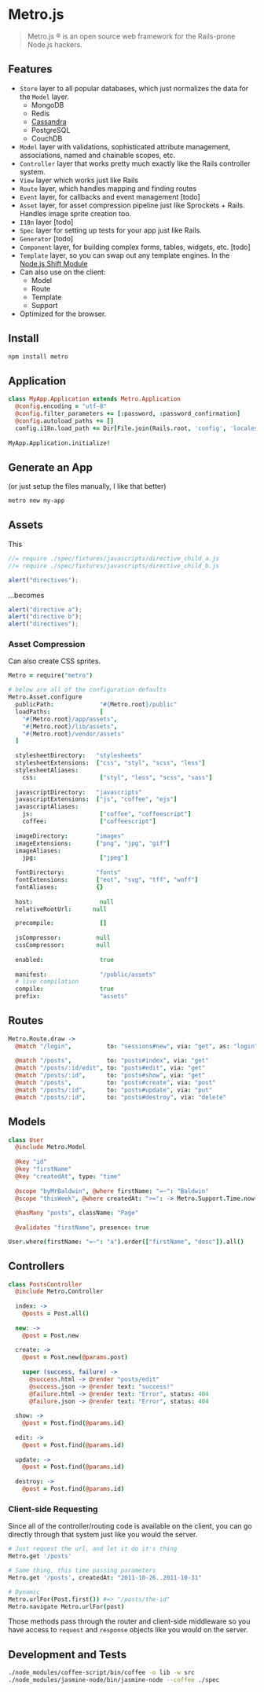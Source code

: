 # Metro.js

> Metro.js &reg; is an open source web framework for the Rails-prone Node.js hackers.

## Features

- `Store` layer to all popular databases, which just normalizes the data for the `Model` layer.
  - MongoDB
  - Redis
  - [Cassandra](https://github.com/wadey/node-thrift)
  - PostgreSQL
  - CouchDB
- `Model` layer with validations, sophisticated attribute management, associations, named and chainable scopes, etc.
- `Controller` layer that works pretty much exactly like the Rails controller system.
- `View` layer which works just like Rails
- `Route` layer, which handles mapping and finding routes
- `Event` layer, for callbacks and event management [todo]
- `Asset` layer, for asset compression pipeline just like Sprockets + Rails.  Handles image sprite creation too.
- `I18n` layer [todo]
- `Spec` layer for setting up tests for your app just like Rails.
- `Generator` [todo]
- `Component` layer, for building complex forms, tables, widgets, etc. [todo]
- `Template` layer, so you can swap out any template engines. In the [Node.js Shift Module](https://github.com/viatropos/shift.js)
- Can also use on the client:
  - Model
  - Route
  - Template
  - Support
- Optimized for the browser.

## Install

``` bash
npm install metro
```

## Application

``` coffeescript
class MyApp.Application extends Metro.Application
  @config.encoding = "utf-8"
  @config.filter_parameters += [:password, :password_confirmation]
  @config.autoload_paths += []
  config.i18n.load_path += Dir[File.join(Rails.root, 'config', 'locales', '**', '*.{rb,yml}')]
  
MyApp.Application.initialize!
```

## Generate an App

(or just setup the files manually, I like that better)

``` bash
metro new my-app
```

## Assets

This

``` javascript
//= require ./spec/fixtures/javascripts/directive_child_a.js
//= require ./spec/fixtures/javascripts/directive_child_b.js

alert("directives");
```

...becomes

``` javascript
alert("directive a");
alert("directive b");
alert("directives");
```

### Asset Compression

Can also create CSS sprites.

``` coffeescript
Metro = require("metro")

# below are all of the configuration defaults
Metro.Asset.configure
  publicPath:             "#{Metro.root}/public"
  loadPaths:              [
    "#{Metro.root}/app/assets",
    "#{Metro.root}/lib/assets",
    "#{Metro.root}/vendor/assets"
  ]
  
  stylesheetDirectory:   "stylesheets"
  stylesheetExtensions:  ["css", "styl", "scss", "less"]
  stylesheetAliases:
    css:                  ["styl", "less", "scss", "sass"]
  
  javascriptDirectory:   "javascripts"
  javascriptExtensions:  ["js", "coffee", "ejs"]
  javascriptAliases:
    js:                   ["coffee", "coffeescript"]
    coffee:               ["coffeescript"]
  
  imageDirectory:        "images"
  imageExtensions:       ["png", "jpg", "gif"]
  imageAliases:
    jpg:                  ["jpeg"]
  
  fontDirectory:         "fonts"
  fontExtensions:        ["eot", "svg", "tff", "woff"]
  fontAliases:           {}
  
  host:                   null
  relativeRootUrl:      null

  precompile:             []
  
  jsCompressor:          null
  cssCompressor:         null
  
  enabled:                true
  
  manifest:               "/public/assets"
  # live compilation
  compile:                true
  prefix:                 "assets"

```

## Routes

``` coffeescript
Metro.Route.draw ->
  @match "/login",          to: "sessions#new", via: "get", as: "login"
  
  @match "/posts",          to: "posts#index", via: "get"
  @match "/posts/:id/edit", to: "posts#edit", via: "get"
  @match "/posts/:id",      to: "posts#show", via: "get"
  @match "/posts",          to: "posts#create", via: "post"
  @match "/posts/:id",      to: "posts#update", via: "put"
  @match "/posts/:id",      to: "posts#destroy", via: "delete"
```

## Models

``` coffeescript
class User
  @include Metro.Model
  
  @key "id"
  @key "firstName"
  @key "createdAt", type: "time"
  
  @scope "byMrBaldwin", @where firstName: "=~": "Baldwin"
  @scope "thisWeek", @where createdAt: ">=": -> Metro.Support.Time.now().beginningOfWeek().toDate()
  
  @hasMany "posts", className: "Page"
  
  @validates "firstName", presence: true
```

``` coffeescript
User.where(firstName: "=~": "a").order(["firstName", "desc"]).all()
```

## Controllers

``` coffeescript
class PostsController
  @include Metro.Controller
  
  index: ->
    @posts = Post.all()
    
  new: ->
    @post = Post.new
    
  create: ->
    @post = Post.new(@params.post)
    
    super (success, failure) ->
      @success.html -> @render "posts/edit"
      @success.json -> @render text: "success!"
      @failure.html -> @render text: "Error", status: 404
      @failure.json -> @render text: "Error", status: 404
    
  show: ->
    @post = Post.find(@params.id)
    
  edit: ->
    @post = Post.find(@params.id)
    
  update: ->
    @post = Post.find(@params.id)
    
  destroy: ->
    @post = Post.find(@params.id)
```

### Client-side Requesting

Since all of the controller/routing code is available on the client, you can go directly through that system just like you would the server.

``` coffeescript
# Just request the url, and let it do it's thing
Metro.get '/posts'

# Same thing, this time passing parameters
Metro.get '/posts', createdAt: "2011-10-26..2011-10-31"

# Dynamic
Metro.urlFor(Post.first()) #=> "/posts/the-id"
Metro.navigate Metro.urlFor(post)
```

Those methods pass through the router and client-side middleware so you have access to `request` and `response` objects like you would on the server.

## Development and Tests

``` bash
./node_modules/coffee-script/bin/coffee -o lib -w src
./node_modules/jasmine-node/bin/jasmine-node --coffee ./spec
```
